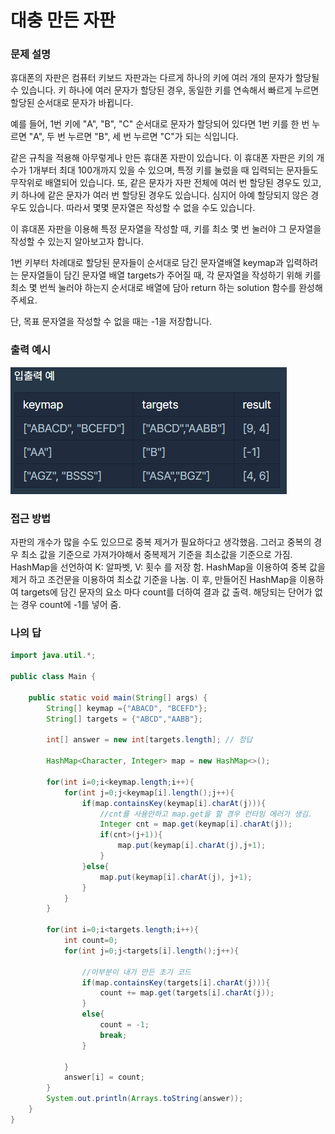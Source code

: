# 대충 만든 자판

### 문제 설명
휴대폰의 자판은 컴퓨터 키보드 자판과는 다르게 하나의 키에 여러 개의 문자가 할당될 수 있습니다. 키 하나에 여러 문자가 할당된 경우, 동일한 키를 연속해서 빠르게 누르면 할당된 순서대로 문자가 바뀝니다.

예를 들어, 1번 키에 "A", "B", "C" 순서대로 문자가 할당되어 있다면 1번 키를 한 번 누르면 "A", 두 번 누르면 "B", 세 번 누르면 "C"가 되는 식입니다.

같은 규칙을 적용해 아무렇게나 만든 휴대폰 자판이 있습니다. 이 휴대폰 자판은 키의 개수가 1개부터 최대 100개까지 있을 수 있으며, 특정 키를 눌렀을 때 입력되는 문자들도 무작위로 배열되어 있습니다. 또, 같은 문자가 자판 전체에 여러 번 할당된 경우도 있고, 키 하나에 같은 문자가 여러 번 할당된 경우도 있습니다. 심지어 아예 할당되지 않은 경우도 있습니다. 따라서 몇몇 문자열은 작성할 수 없을 수도 있습니다.

이 휴대폰 자판을 이용해 특정 문자열을 작성할 때, 키를 최소 몇 번 눌러야 그 문자열을 작성할 수 있는지 알아보고자 합니다.

1번 키부터 차례대로 할당된 문자들이 순서대로 담긴 문자열배열 keymap과 입력하려는 문자열들이 담긴 문자열 배열 targets가 주어질 때, 각 문자열을 작성하기 위해 키를 최소 몇 번씩 눌러야 하는지 순서대로 배열에 담아 return 하는 solution 함수를 완성해 주세요.

단, 목표 문자열을 작성할 수 없을 때는 -1을 저장합니다.


### 출력 예시
![문제](https://raw.githubusercontent.com/Jeong-GeunYeong/TIL/master/image/codingTest/Programmers/level_1/keyboard.png "문제")



### 접근 방법
자판의 개수가 많을 수도 있으므로 중복 제거가 필요하다고 생각했음.
그러고 중복의 경우 최소 값을 기준으로 가져가야해서 중복제거 기준을 최소값을 기준으로 가짐.\
HashMap을 선언하여 K: 알파벳, V: 횟수 를 저장 함.
HashMap을 이용하여 중복 값을 제거 하고 조건문을 이용하여 최소값 기준을 나눔.
이 후, 만들어진 HashMap을 이용하여 targets에 담긴 문자의 요소 마다 count를 더하여 결과 값 출력.
해당되는 단어가 없는 경우 count에 -1를 넣어 줌.

### 나의 답
```java
import java.util.*;

public class Main {

    public static void main(String[] args) {
        String[] keymap ={"ABACD", "BCEFD"};
        String[] targets = {"ABCD","AABB"};

        int[] answer = new int[targets.length]; // 정답

        HashMap<Character, Integer> map = new HashMap<>();

        for(int i=0;i<keymap.length;i++){
            for(int j=0;j<keymap[i].length();j++){
                if(map.containsKey(keymap[i].charAt(j))){
                    //cnt를 사용안하고 map.get을 할 경우 런타임 에러가 생김.
                    Integer cnt = map.get(keymap[i].charAt(j));
                    if(cnt>(j+1)){
                        map.put(keymap[i].charAt(j),j+1);
                    }
                }else{
                    map.put(keymap[i].charAt(j), j+1);
                }
            }
        }

        for(int i=0;i<targets.length;i++){
            int count=0;
            for(int j=0;j<targets[i].length();j++){

                //이부분이 내가 만든 초기 코드
                if(map.containsKey(targets[i].charAt(j))){
                    count += map.get(targets[i].charAt(j));
                }
                else{
                    count = -1;
                    break;
                }

            }
            answer[i] = count;
        }
        System.out.println(Arrays.toString(answer));
    }
}
```


